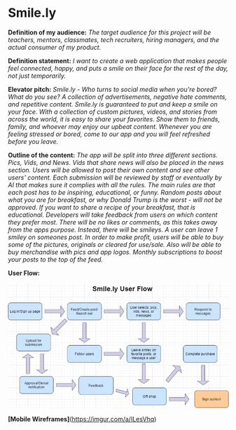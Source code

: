 # Smile.ly

**Definition of my audience:** _The target audience for this project will be teachers, mentors, classmates, tech recruiters, hiring managers, and the actual consumer of my product._

**Definition statement:** _I want to create a web application that makes people feel connected, happy, and puts a smile on their face for the rest of the day, not just temporarily._

**Elevator pitch:** _Smile.ly - Who turns to social media when you're bored? What do you see? A collection of advertisements, negative hate comments, and repetitive content. Smile.ly is guaranteed to put and keep a smile on your face. With a collection of custom pictures, videos, and stories from across the world, it is easy to share your favorites. Show them to friends, family, and whoever may enjoy our upbeat content. Whenever you are feeling stressed or bored, come to our app and you will feel refreshed before you leave._

**Outline of the content:** _The app will be split into three different sections. Pics, Vids, and News. Vids that share news will also be placed in the news section. Users will be allowed to post their own content and see other users' content. Each submission will be reviewed by staff or eventually by AI that makes sure it complies with all the rules. The main rules are that each post has to be inspiring, educational, or funny. Random posts about what you are for breakfast, or why Donald Trump is the worst - will not be approved. If you want to share a recipe of your breakfast, that is educational. Developers will take feedback from users on which content they prefer most. There will be no likes or comments, as this takes away from the apps purpose. Instead, there will be smileys. A user can leave 1 smiley on someones post. In order to make profit, users will be able to buy some of the pictures, originals or cleared for use/sale. Also will be able to buy merchandise with pics and app logos. Monthly subscriptions to boost your posts to the top of the feed._

**User Flow:**




![](https://raw.githubusercontent.com/jspector906/CapstoneProj/master/Smiley%20(1).jpg)

**[Mobile Wireframes]**(https://imgur.com/a/ILesVhq)

